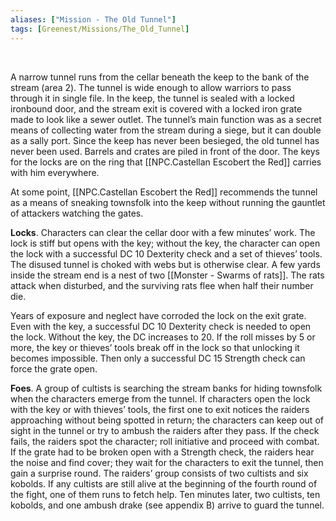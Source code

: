 ```yaml
---
aliases: ["Mission - The Old Tunnel"]
tags: [Greenest/Missions/The_Old_Tunnel]
---
```


<br>

 A narrow tunnel runs from the cellar beneath the keep to the bank of the stream (area 2). The tunnel is wide enough to allow warriors to pass through it in single file. In the keep, the tunnel is sealed with a locked ironbound door, and the stream exit is covered with a locked iron grate made to look like a sewer outlet. The tunnel’s main function was as a secret means of collecting water from the stream during a siege, but it can double as a sally port. Since the keep has never been besieged, the old tunnel has never been used. Barrels and crates are piled in front of the door. The keys for the locks are on the ring that [[NPC.Castellan Escobert the Red]] carries with him everywhere. 
 
 At some point, [[NPC.Castellan Escobert the Red]] recommends the tunnel as a means of sneaking townsfolk into the keep without running the gauntlet of attackers watching the gates. 
 
 **Locks**. 
 Characters can clear the cellar door with a few minutes’ work. The lock is stiff but opens with the key; without the key, the character can open the lock with a successful DC 10 Dexterity check and a set of thieves’ tools. The disused tunnel is choked with webs but is otherwise clear. A few yards inside the stream end is a nest of two [[Monster - Swarms of rats]]. The rats attack when disturbed, and the surviving rats flee when half their number die. 
 
 Years of exposure and neglect have corroded the lock on the exit grate. Even with the key, a successful DC 10 Dexterity check is needed to open the lock. Without the key, the DC increases to 20. If the roll misses by 5 or more, the key or thieves’ tools break off in the lock so that unlocking it becomes impossible. Then only a successful DC 15 Strength check can force the grate open. 
 
 **Foes**. 
 A group of cultists is searching the stream banks for hiding townsfolk when the characters emerge from the tunnel. If characters open the lock with the key or with thieves’ tools, the first one to exit notices the raiders approaching without being spotted in return; the characters can keep out of sight in the tunnel or try to ambush the raiders after they pass. If the check fails, the raiders spot the character; roll initiative and proceed with combat. If the grate had to be broken open with a Strength check, the raiders hear the noise and find cover; they wait for the characters to exit the tunnel, then gain a surprise round. The raiders’ group consists of two cultists and six kobolds. If any cultists are still alive at the beginning of the fourth round of the fight, one of them runs to fetch help. Ten minutes later, two cultists, ten kobolds, and one ambush drake (see appendix B) arrive to guard the tunnel.